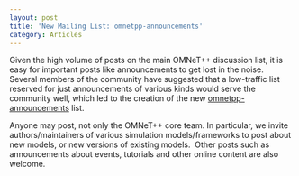 ```yaml
---
layout: post
title: 'New Mailing List: omnetpp-announcements'
category: Articles
---
```

Given the high volume of posts on the main OMNeT++ discussion list, it is easy for 
important posts like announcements to get lost in the noise. Several members of the 
community have suggested that a low-traffic list reserved for just announcements of 
various kinds would serve the community well, which led to the creation of the new 
<a href="https://groups.google.com/forum/#!forum/omnetpp-announcements" target="_blank">omnetpp-announcements</a> 
list. 

Anyone may post, not only the OMNeT++ core team. In particular, we invite 
authors/maintainers of various simulation models/frameworks to post about new models, 
or new versions of existing models.  Other posts such as announcements about events, 
tutorials and other online content are also welcome.
